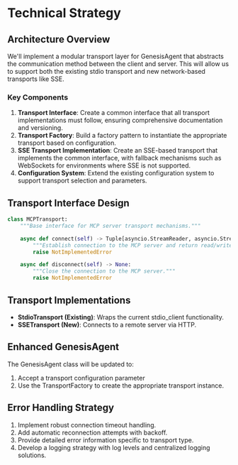# Technical Strategy

## Architecture Overview
We'll implement a modular transport layer for GenesisAgent that abstracts the communication method between the client and server. This will allow us to support both the existing stdio transport and new network-based transports like SSE.

### Key Components
1. **Transport Interface**: Create a common interface that all transport implementations must follow, ensuring comprehensive documentation and versioning.
2. **Transport Factory**: Build a factory pattern to instantiate the appropriate transport based on configuration.
3. **SSE Transport Implementation**: Create an SSE-based transport that implements the common interface, with fallback mechanisms such as WebSockets for environments where SSE is not supported.
4. **Configuration System**: Extend the existing configuration system to support transport selection and parameters.

## Transport Interface Design
```python
class MCPTransport:
    """Base interface for MCP server transport mechanisms."""

    async def connect(self) -> Tuple[asyncio.StreamReader, asyncio.StreamWriter]:
        """Establish connection to the MCP server and return read/write streams."""
        raise NotImplementedError

    async def disconnect(self) -> None:
        """Close the connection to the MCP server."""
        raise NotImplementedError
```

## Transport Implementations
- **StdioTransport (Existing)**: Wraps the current stdio_client functionality.
- **SSETransport (New)**: Connects to a remote server via HTTP.

## Enhanced GenesisAgent
The GenesisAgent class will be updated to:
1. Accept a transport configuration parameter
2. Use the TransportFactory to create the appropriate transport instance.

## Error Handling Strategy
1. Implement robust connection timeout handling.
2. Add automatic reconnection attempts with backoff.
3. Provide detailed error information specific to transport type.
4. Develop a logging strategy with log levels and centralized logging solutions.
